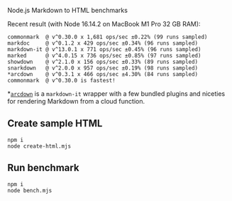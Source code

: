 Node.js Markdown to HTML benchmarks

Recent result (with Node 16.14.2 on MacBook M1 Pro 32 GB RAM):

```
commonmark  @ v^0.30.0 x 1,681 ops/sec ±0.22% (99 runs sampled)
markdoc     @ v^0.1.2 x 429 ops/sec ±0.34% (96 runs sampled)
markdown-it @ v^13.0.1 x 771 ops/sec ±0.45% (96 runs sampled)
marked      @ v^4.0.15 x 736 ops/sec ±0.85% (97 runs sampled)
showdown    @ v^2.1.0 x 156 ops/sec ±0.33% (89 runs sampled)
snarkdown   @ v^2.0.0 x 957 ops/sec ±0.19% (98 runs sampled)
*arcdown    @ v^0.3.1 x 466 ops/sec ±4.30% (84 runs sampled)
commonmark  @ v^0.30.0 is fastest!
```

*[`arcdown`](https://github.com/architect/arcdown) is a `markdown-it` wrapper with a few bundled plugins and niceties for rendering Markdown from a cloud function.

## Create sample HTML

```
npm i
node create-html.mjs
```

## Run benchmark

```
npm i
node bench.mjs
```
